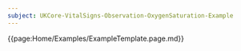 ```yaml
---
subject: UKCore-VitalSigns-Observation-OxygenSaturation-Example
---
```

{{page:Home/Examples/ExampleTemplate.page.md}}
